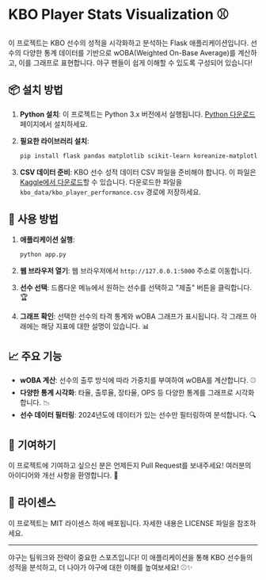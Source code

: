 # KBO Player Stats Visualization ⚾️

이 프로젝트는 KBO 선수의 성적을 시각화하고 분석하는 Flask 애플리케이션입니다. 선수의 다양한 통계 데이터를 기반으로 wOBA(Weighted On-Base Average)를 계산하고, 이를 그래프로 표현합니다. 야구 팬들이 쉽게 이해할 수 있도록 구성되어 있습니다!

## 📦 설치 방법

1. **Python 설치**: 이 프로젝트는 Python 3.x 버전에서 실행됩니다. [Python 다운로드](https://www.python.org/downloads/) 페이지에서 설치하세요.

2. **필요한 라이브러리 설치**:
   ```bash
   pip install flask pandas matplotlib scikit-learn koreanize-matplotlib
   ```

3. **CSV 데이터 준비**: KBO 선수 성적 데이터 CSV 파일을 준비해야 합니다. 이 파일은 [Kaggle에서 다운로드](https://www.kaggle.com/datasets/clementmsika/kbo-player-performance-dataset-2018-2024)할 수 있습니다. 다운로드한 파일을 `kbo_data/kbo_player_performance.csv` 경로에 저장하세요.

## 🚀 사용 방법

1. **애플리케이션 실행**:
   ```bash
   python app.py
   ```

2. **웹 브라우저 열기**: 웹 브라우저에서 `http://127.0.0.1:5000` 주소로 이동합니다.

3. **선수 선택**: 드롭다운 메뉴에서 원하는 선수를 선택하고 "제출" 버튼을 클릭합니다. 🏆

4. **그래프 확인**: 선택한 선수의 타격 통계와 wOBA 그래프가 표시됩니다. 각 그래프 아래에는 해당 지표에 대한 설명이 있습니다. 📊

## 📈 주요 기능

- **wOBA 계산**: 선수의 출루 방식에 따라 가중치를 부여하여 wOBA를 계산합니다. ⚾️
- **다양한 통계 시각화**: 타율, 출루율, 장타율, OPS 등 다양한 통계를 그래프로 시각화합니다. 📉
- **선수 데이터 필터링**: 2024년도에 데이터가 있는 선수만 필터링하여 분석합니다. 🔍

## 🎉 기여하기

이 프로젝트에 기여하고 싶으신 분은 언제든지 Pull Request를 보내주세요! 여러분의 아이디어와 개선 사항을 환영합니다. 🤝

## 📜 라이센스

이 프로젝트는 MIT 라이센스 하에 배포됩니다. 자세한 내용은 LICENSE 파일을 참조하세요.

---

야구는 팀워크와 전략이 중요한 스포츠입니다! 이 애플리케이션을 통해 KBO 선수들의 성적을 분석하고, 더 나아가 야구에 대한 이해를 높여보세요! ⚾️✨